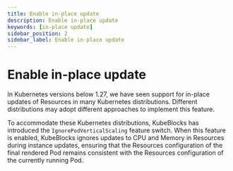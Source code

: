 ```yaml
---
title: Enable in-place update
description: Enable in-place update
keywords: [in-place update]
sidebar_position: 2
sidebar_label: Enable in-place update
---
```


# Enable in-place update

In Kubernetes versions below 1.27, we have seen support for in-place updates of Resources in many Kubernetes distributions. Different distributions may adopt different approaches to implement this feature.

To accommodate these Kubernetes distributions, KubeBlocks has introduced the `IgnorePodVerticalScaling` feature switch. When this feature is enabled, KubeBlocks ignores updates to CPU and Memory in Resources during instance updates, ensuring that the Resources configuration of the final rendered Pod remains consistent with the Resources configuration of the currently running Pod.
